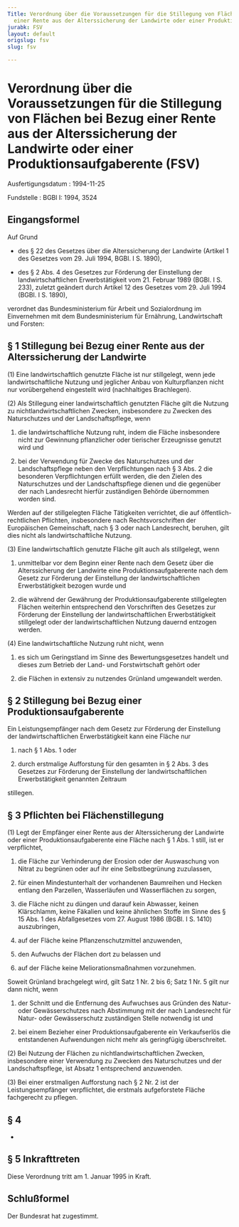 ```yaml
---
Title: Verordnung über die Voraussetzungen für die Stillegung von Flächen bei Bezug
  einer Rente aus der Alterssicherung der Landwirte oder einer Produktionsaufgaberente
jurabk: FSV
layout: default
origslug: fsv
slug: fsv

---
```


# Verordnung über die Voraussetzungen für die Stillegung von Flächen bei Bezug einer Rente aus der Alterssicherung der Landwirte oder einer Produktionsaufgaberente (FSV)

Ausfertigungsdatum
:   1994-11-25

Fundstelle
:   BGBl I: 1994, 3524

## Eingangsformel

Auf Grund

-   des § 22 des Gesetzes über die Alterssicherung der Landwirte (Artikel
    1 des Gesetzes vom 29. Juli 1994, BGBl. I S. 1890),


-   des § 2 Abs. 4 des Gesetzes zur Förderung der Einstellung der
    landwirtschaftlichen Erwerbstätigkeit vom 21. Februar 1989 (BGBl. I S.
    233), zuletzt geändert durch Artikel 12 des Gesetzes vom 29. Juli 1994
    (BGBl. I S. 1890),



verordnet das Bundesministerium für Arbeit und Sozialordnung im
Einvernehmen mit dem Bundesministerium für Ernährung, Landwirtschaft
und Forsten:

## § 1 Stillegung bei Bezug einer Rente aus der Alterssicherung der Landwirte

(1) Eine landwirtschaftlich genutzte Fläche ist nur stillgelegt, wenn
jede landwirtschaftliche Nutzung und jeglicher Anbau von
Kulturpflanzen nicht nur vorübergehend eingestellt wird (nachhaltiges
Brachlegen).

(2) Als Stillegung einer landwirtschaftlich genutzten Fläche gilt die
Nutzung zu nichtlandwirtschaftlichen Zwecken, insbesondere zu Zwecken
des Naturschutzes und der Landschaftspflege, wenn

1.  die landwirtschaftliche Nutzung ruht, indem die Fläche insbesondere
    nicht zur Gewinnung pflanzlicher oder tierischer Erzeugnisse genutzt
    wird und


2.  bei der Verwendung für Zwecke des Naturschutzes und der
    Landschaftspflege neben den Verpflichtungen nach § 3 Abs. 2 die
    besonderen Verpflichtungen erfüllt werden, die den Zielen des
    Naturschutzes und der Landschaftspflege dienen und die gegenüber der
    nach Landesrecht hierfür zuständigen Behörde übernommen worden sind.



Werden auf der stillgelegten Fläche Tätigkeiten verrichtet, die auf
öffentlich-rechtlichen Pflichten, insbesondere nach Rechtsvorschriften
der Europäischen Gemeinschaft, nach § 3 oder nach Landesrecht,
beruhen, gilt dies nicht als landwirtschaftliche Nutzung.

(3) Eine landwirtschaftlich genutzte Fläche gilt auch als stillgelegt,
wenn

1.  unmittelbar vor dem Beginn einer Rente nach dem Gesetz über die
    Alterssicherung der Landwirte eine Produktionsaufgaberente nach dem
    Gesetz zur Förderung der Einstellung der landwirtschaftlichen
    Erwerbstätigkeit bezogen wurde und


2.  die während der Gewährung der Produktionsaufgaberente stillgelegten
    Flächen weiterhin entsprechend den Vorschriften des Gesetzes zur
    Förderung der Einstellung der landwirtschaftlichen Erwerbstätigkeit
    stillgelegt oder der landwirtschaftlichen Nutzung dauernd entzogen
    werden.




(4) Eine landwirtschaftliche Nutzung ruht nicht, wenn

1.  es sich um Geringstland im Sinne des Bewertungsgesetzes handelt und
    dieses zum Betrieb der Land- und Forstwirtschaft gehört oder


2.  die Flächen in extensiv zu nutzendes Grünland umgewandelt werden.

## § 2 Stillegung bei Bezug einer Produktionsaufgaberente

Ein Leistungsempfänger nach dem Gesetz zur Förderung der Einstellung
der landwirtschaftlichen Erwerbstätigkeit kann eine Fläche nur

1.  nach § 1 Abs. 1 oder


2.  durch erstmalige Aufforstung für den gesamten in § 2 Abs. 3 des
    Gesetzes zur Förderung der Einstellung der landwirtschaftlichen
    Erwerbstätigkeit genannten Zeitraum



stillegen.

## § 3 Pflichten bei Flächenstillegung

(1) Legt der Empfänger einer Rente aus der Alterssicherung der
Landwirte oder einer Produktionsaufgaberente eine Fläche nach § 1 Abs.
1 still, ist er verpflichtet,

1.  die Fläche zur Verhinderung der Erosion oder der Auswaschung von
    Nitrat zu begrünen oder auf ihr eine Selbstbegrünung zuzulassen,


2.  für einen Mindestunterhalt der vorhandenen Baumreihen und Hecken
    entlang den Parzellen, Wasserläufen und Wasserflächen zu sorgen,


3.  die Fläche nicht zu düngen und darauf kein Abwasser, keinen
    Klärschlamm, keine Fäkalien und keine ähnlichen Stoffe im Sinne des §
    15 Abs. 1 des Abfallgesetzes vom 27. August 1986 (BGBl. I S. 1410)
    auszubringen,


4.  auf der Fläche keine Pflanzenschutzmittel anzuwenden,


5.  den Aufwuchs der Flächen dort zu belassen und


6.  auf der Fläche keine Meliorationsmaßnahmen vorzunehmen.



Soweit Grünland brachgelegt wird, gilt Satz 1 Nr. 2 bis 6; Satz 1 Nr.
5 gilt nur dann nicht, wenn

1.  der Schnitt und die Entfernung des Aufwuchses aus Gründen des Natur-
    oder Gewässerschutzes nach Abstimmung mit der nach Landesrecht für
    Natur- oder Gewässerschutz zuständigen Stelle notwendig ist und


2.  bei einem Bezieher einer Produktionsaufgaberente ein Verkaufserlös die
    entstandenen Aufwendungen nicht mehr als geringfügig überschreitet.




(2) Bei Nutzung der Flächen zu nichtlandwirtschaftlichen Zwecken,
insbesondere einer Verwendung zu Zwecken des Naturschutzes und der
Landschaftspflege, ist Absatz 1 entsprechend anzuwenden.

(3) Bei einer erstmaligen Aufforstung nach § 2 Nr. 2 ist der
Leistungsempfänger verpflichtet, die erstmals aufgeforstete Fläche
fachgerecht zu pflegen.

## § 4

-

## § 5 Inkrafttreten

Diese Verordnung tritt am 1. Januar 1995 in Kraft.

## Schlußformel

Der Bundesrat hat zugestimmt.

